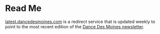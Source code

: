 # Read Me
[latest.dancedesmoines.com](https://latest.dancedesmoines.com) is a redirect service that is updated weekly to point to the most recent edition of the [Dance Des Moines newsletter](https://dancedesmoines.com).
